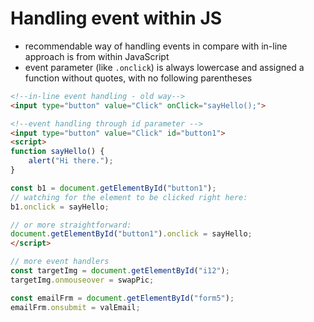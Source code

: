 # Handling event within JS
- recommendable way of handling events in compare with in-line approach
 is from within JavaScript 
- event parameter (like `.onclick`) is always lowercase and assigned a function 
without quotes, with no following parentheses 

```html
<!--in-line event handling - old way-->
<input type="button" value="Click" onClick="sayHello();">

<!--event handling through id parameter -->
<input type="button" value="Click" id="button1">
<script>
function sayHello() {
    alert("Hi there.");
}

const b1 = document.getElementById("button1");
// watching for the element to be clicked right here:
b1.onclick = sayHello;  

// or more straightforward:
document.getElementById("button1").onclick = sayHello;
</script>
```
```js
// more event handlers
const targetImg = document.getElementById("i12");
targetImg.onmouseover = swapPic;

const emailFrm = document.getElementById("form5");
emailFrm.onsubmit = valEmail;
```